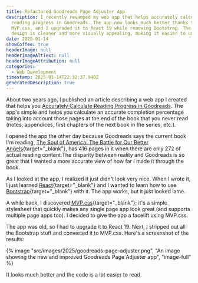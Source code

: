```yaml
---
title: Refactored Goodreads Page Adjuster App
description: I recently revamped my web app that helps accurately calculate
  reading progress in Goodreads. The app now looks much better thanks to
  MVP.css, and I upgraded it to React 19 while removing Bootstrap. The new
  design is cleaner and more visually appealing, making it easier to use.
date: 2025-01-14
showCoffee: true
headerImage: null
headerImageAltText: null
headerImageAttribution: null
categories:
  - Web Development
timestamp: 2025-01-14T22:32:37.940Z
generatedDescription: true
---
```


About two years ago, I published an article describing a web app I created that helps you [Accurately Calculate Reading Progress in Goodreads](/posts/2022/accurately-calculating-progress-in-goodreads/). The app's simple and helps you calculate an accurate completion percentage taking into account those pages at the end of the book that you never read (notes, appendices, first chapters of the next book in the series, etc.).

I opened the app the other day because Goodreads says the current book I'm reading, [The Soul of America: The Battle for Our Better Angels](https://www.amazon.com/Soul-America-Battle-Better-Angels/dp/0399589813){target="_blank"}, has 416 pages in it when there are only 272 of actual reading content.The disparity between reality and Goodreads is so great that I wanted a more accurate view of how far I made it through the book.

As I looked at the app, I realized it just didn't look very nice. When I wrote it, I just learned [React](https://react.dev/){target="_blank"} and I wanted to learn how to use [Bootstrap](https://getbootstrap.com/){target="_blank"} with it. The app works, but it just looked lame. 

A while back, I discovered [MVP.css](https://andybrewer.github.io/mvp/){target="_blank"}; it's a simple stylesheet that quickly makes any single page app look great (and supports multiple page apps too). I decided to give the app a facelift using MVP.css.

The app was old, so I had to upgrade it to React 19. Next, I stripped out all the Bootstrap stuff and converted it to MVP.css. Here's a screenshot of the results:

{% image "src/images/2025/goodreads-page-adjuster.png", "An image showing the new and improved Goodreads Page Adjuster app", "image-full" %}

It looks much better and the code is a lot easier to read.
